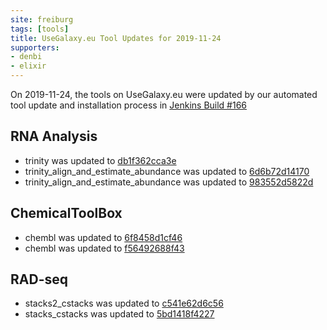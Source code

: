 ```yaml
---
site: freiburg
tags: [tools]
title: UseGalaxy.eu Tool Updates for 2019-11-24
supporters:
- denbi
- elixir
---
```


On 2019-11-24, the tools on UseGalaxy.eu were updated by our automated tool update and installation process in [Jenkins Build #166](https://build.galaxyproject.eu/job/usegalaxy-eu/job/install-tools/#166/)


## RNA Analysis

- trinity was updated to [db1f362cca3e](https://toolshed.g2.bx.psu.edu/view/iuc/trinity/db1f362cca3e)
- trinity_align_and_estimate_abundance was updated to [6d6b72d14170](https://toolshed.g2.bx.psu.edu/view/iuc/trinity_align_and_estimate_abundance/6d6b72d14170)
- trinity_align_and_estimate_abundance was updated to [983552d5822d](https://toolshed.g2.bx.psu.edu/view/iuc/trinity_align_and_estimate_abundance/983552d5822d)

## ChemicalToolBox

- chembl was updated to [6f8458d1cf46](https://toolshed.g2.bx.psu.edu/view/bgruening/chembl/6f8458d1cf46)
- chembl was updated to [f56492688f43](https://toolshed.g2.bx.psu.edu/view/bgruening/chembl/f56492688f43)

## RAD-seq

- stacks2_cstacks was updated to [c541e62d6c56](https://toolshed.g2.bx.psu.edu/view/iuc/stacks2_cstacks/c541e62d6c56)
- stacks_cstacks was updated to [5bd1418f4227](https://toolshed.g2.bx.psu.edu/view/iuc/stacks_cstacks/5bd1418f4227)

